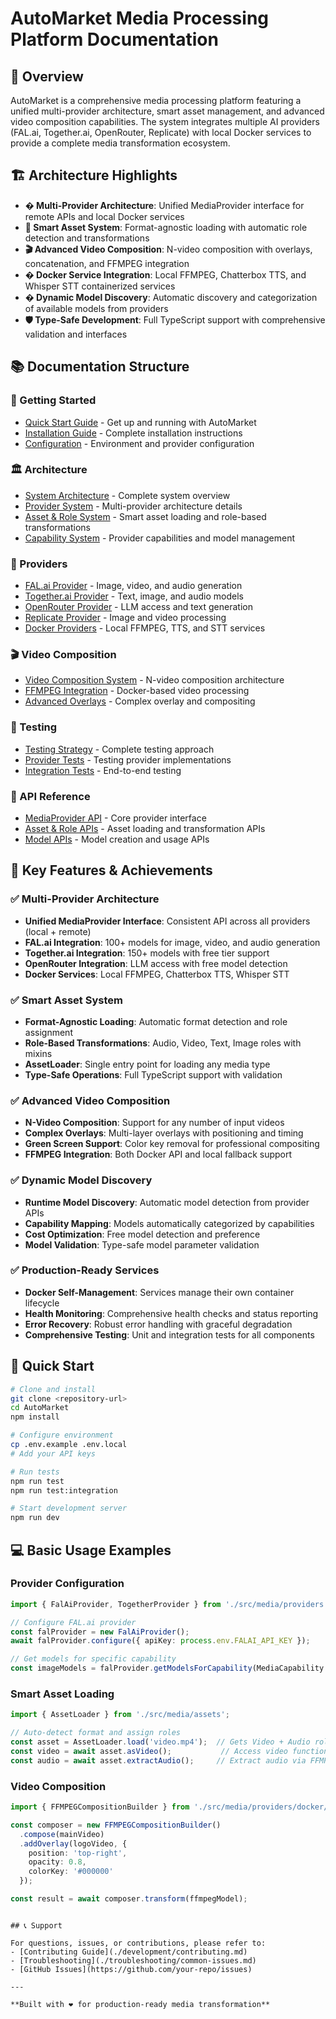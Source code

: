 # AutoMarket Media Processing Platform Documentation

## 🎯 Overview

AutoMarket is a comprehensive media processing platform featuring a unified multi-provider architecture, smart asset management, and advanced video composition capabilities. The system integrates multiple AI providers (FAL.ai, Together.ai, OpenRouter, Replicate) with local Docker services to provide a complete media transformation ecosystem.

## 🏗️ Architecture Highlights

- **� Multi-Provider Architecture**: Unified MediaProvider interface for remote APIs and local Docker services
- **🎨 Smart Asset System**: Format-agnostic loading with automatic role detection and transformations
- **🎬 Advanced Video Composition**: N-video composition with overlays, concatenation, and FFMPEG integration
- **� Docker Service Integration**: Local FFMPEG, Chatterbox TTS, and Whisper STT containerized services
- **� Dynamic Model Discovery**: Automatic discovery and categorization of available models from providers
- **🛡️ Type-Safe Development**: Full TypeScript support with comprehensive validation and interfaces

## 📚 Documentation Structure

### 🚀 Getting Started
- [Quick Start Guide](./getting-started/quick-start.md) - Get up and running with AutoMarket
- [Installation Guide](./getting-started/installation.md) - Complete installation instructions
- [Configuration](./getting-started/configuration.md) - Environment and provider configuration

### 🏛️ Architecture
- [System Architecture](./architecture/system-overview.md) - Complete system overview
- [Provider System](./architecture/provider-system.md) - Multi-provider architecture details
- [Asset & Role System](./architecture/asset-system.md) - Smart asset loading and role-based transformations
- [Capability System](./architecture/capability-system.md) - Provider capabilities and model management

### 🔧 Providers
- [FAL.ai Provider](./providers/falai.md) - Image, video, and audio generation
- [Together.ai Provider](./providers/together.md) - Text, image, and audio models  
- [OpenRouter Provider](./providers/openrouter.md) - LLM access and text generation
- [Replicate Provider](./providers/replicate.md) - Image and video processing
- [Docker Providers](./providers/docker.md) - Local FFMPEG, TTS, and STT services

### 🎬 Video Composition
- [Video Composition System](./video/composition-system.md) - N-video composition architecture
- [FFMPEG Integration](./video/ffmpeg-integration.md) - Docker-based video processing
- [Advanced Overlays](./video/overlay-system.md) - Complex overlay and compositing

### 🧪 Testing
- [Testing Strategy](./testing/strategy.md) - Complete testing approach
- [Provider Tests](./testing/provider-tests.md) - Testing provider implementations
- [Integration Tests](./testing/integration-tests.md) - End-to-end testing

### 📖 API Reference
- [MediaProvider API](./api/media-provider.md) - Core provider interface
- [Asset & Role APIs](./api/asset-apis.md) - Asset loading and transformation APIs
- [Model APIs](./api/model-apis.md) - Model creation and usage APIs

## 🎉 Key Features & Achievements

### ✅ Multi-Provider Architecture
- **Unified MediaProvider Interface**: Consistent API across all providers (local + remote)
- **FAL.ai Integration**: 100+ models for image, video, and audio generation
- **Together.ai Integration**: 150+ models with free tier support
- **OpenRouter Integration**: LLM access with free model detection
- **Docker Services**: Local FFMPEG, Chatterbox TTS, Whisper STT

### ✅ Smart Asset System
- **Format-Agnostic Loading**: Automatic format detection and role assignment
- **Role-Based Transformations**: Audio, Video, Text, Image roles with mixins
- **AssetLoader**: Single entry point for loading any media type
- **Type-Safe Operations**: Full TypeScript support with validation

### ✅ Advanced Video Composition
- **N-Video Composition**: Support for any number of input videos
- **Complex Overlays**: Multi-layer overlays with positioning and timing
- **Green Screen Support**: Color key removal for professional compositing  
- **FFMPEG Integration**: Both Docker API and local fallback support

### ✅ Dynamic Model Discovery
- **Runtime Model Discovery**: Automatic model detection from provider APIs
- **Capability Mapping**: Models automatically categorized by capabilities
- **Cost Optimization**: Free model detection and preference
- **Model Validation**: Type-safe model parameter validation

### ✅ Production-Ready Services
- **Docker Self-Management**: Services manage their own container lifecycle
- **Health Monitoring**: Comprehensive health checks and status reporting
- **Error Recovery**: Robust error handling with graceful degradation
- **Comprehensive Testing**: Unit and integration tests for all components

## 🚀 Quick Start

```bash
# Clone and install
git clone <repository-url>
cd AutoMarket
npm install

# Configure environment
cp .env.example .env.local
# Add your API keys

# Run tests
npm run test
npm run test:integration

# Start development server
npm run dev
```

## 💻 Basic Usage Examples

### Provider Configuration
```typescript
import { FalAiProvider, TogetherProvider } from './src/media/providers';

// Configure FAL.ai provider
const falProvider = new FalAiProvider();
await falProvider.configure({ apiKey: process.env.FALAI_API_KEY });

// Get models for specific capability
const imageModels = falProvider.getModelsForCapability(MediaCapability.IMAGE_GENERATION);
```

### Smart Asset Loading
```typescript
import { AssetLoader } from './src/media/assets';

// Auto-detect format and assign roles
const asset = AssetLoader.load('video.mp4');  // Gets Video + Audio roles
const video = await asset.asVideo();           // Access video functionality
const audio = await asset.extractAudio();     // Extract audio via FFMPEG
```

### Video Composition
```typescript
import { FFMPEGCompositionBuilder } from './src/media/providers/docker/ffmpeg';

const composer = new FFMPEGCompositionBuilder()
  .compose(mainVideo)
  .addOverlay(logoVideo, { 
    position: 'top-right', 
    opacity: 0.8,
    colorKey: '#000000' 
  });

const result = await composer.transform(ffmpegModel);
```
```

## 📞 Support

For questions, issues, or contributions, please refer to:
- [Contributing Guide](./development/contributing.md)
- [Troubleshooting](./troubleshooting/common-issues.md)
- [GitHub Issues](https://github.com/your-repo/issues)

---

**Built with ❤️ for production-ready media transformation**
